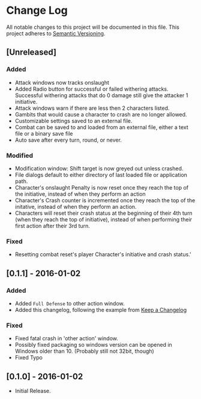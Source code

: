 # Change Log
All notable changes to this project will be documented in this file.
This project adheres to [Semantic Versioning](http://semver.org/).

## [Unreleased]
### Added
- Attack windows now tracks onslaught
- Added Radio button for successful or failed withering attacks. Successful withering attacks
that do 0 damage still give the attacker 1 initiative.
- Attack windows warn if there are less then 2 characters listed.
- Gambits that would cause a character to crash are no longer allowed.
- Customizable settings saved to an external file.
- Combat can be saved to and loaded from an external file, either a text file or a
    binary save file
- Auto save after every turn, round, or never.
### Modified
- Modification window: Shift target is now greyed out unless crashed.
- File dialogs default to either directory of last loaded file or application path.
- Character's onslaught Penalty is now reset once they reach the top of the initiative, instead of when
    they perform an action
- Character's Crash counter is incremented once they reach the top of the initative, instead
    of when they perform an action.
- Characters will reset their crash status at the beginning of their 4th turn (when they reach the top of initiative),
    instead of when performing their first action after their 3rd turn.
### Fixed
-   Resetting combat reset's player Character's initiative and crash status.'


## [0.1.1] - 2016-01-02
### Added
- Added `Full Defense` to other action window.
- Added this changelog, following the example from  [Keep a Changelog](http://keepachangelog.com/)
### Fixed
- Fixed fatal crash in 'other action' window.
- Possibly fixed packaging so windows version can be opened in Windows older than 10. (Probably still not
   32bit, though)
- Fixed Typo
## [0.1.0] - 2016-01-02
  * Initial Release.
